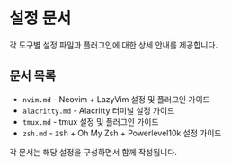 # 설정 문서

각 도구별 설정 파일과 플러그인에 대한 상세 안내를 제공합니다.

## 문서 목록

- `nvim.md` - Neovim + LazyVim 설정 및 플러그인 가이드
- `alacritty.md` - Alacritty 터미널 설정 가이드
- `tmux.md` - tmux 설정 및 플러그인 가이드
- `zsh.md` - zsh + Oh My Zsh + Powerlevel10k 설정 가이드

각 문서는 해당 설정을 구성하면서 함께 작성됩니다.
